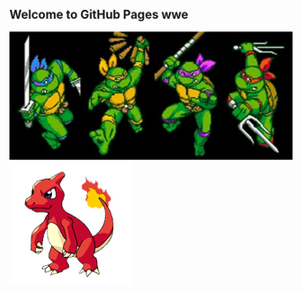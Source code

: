 ## Welcome to GitHub Pages wwe
<img src="cowubunga.jpeg">
<img src="char.jpg">
<img src='sonic runers.jpg">
